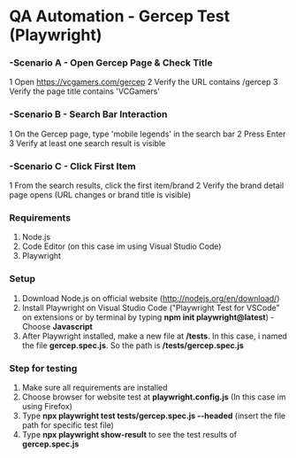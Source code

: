 # QA Automation - Gercep Test (Playwright)

### **-Scenario A - Open Gercep Page & Check Title**
 1 Open https://vcgamers.com/gercep
 2 Verify the URL contains /gercep
 3 Verify the page title contains 'VCGamers'
 
### **-Scenario B - Search Bar Interaction**
 1 On the Gercep page, type 'mobile legends' in the search bar
 2 Press Enter
 3 Verify at least one search result is visible
 
### **-Scenario C - Click First Item**
 1 From the search results, click the first item/brand
 2 Verify the brand detail page opens (URL changes or brand title is visible)

### **Requirements**
1. Node.js
2. Code Editor (on this case im using Visual Studio Code)
3. Playwright

### **Setup**
1. Download Node.js on official website (http://nodejs.org/en/download/)
2. Install Playwright on Visual Studio Code ("Playwright Test for VSCode" on extensions or by terminal by typing **npm init playwright@latest**)
     -Choose **Javascript**
3. After Playwright installed, make a new file at **/tests**. In this case, i named the file **gercep.spec.js**. So the path is **/tests/gercep.spec.js**

### **Step for testing**
1. Make sure all requirements are installed
2. Choose browser for website test at **playwright.config.js** (In this case im using Firefox)
3. Type **npx playwright test tests/gercep.spec.js --headed** (insert the file path for specific test file)
4. Type **npx playwright show-result** to see the test results of **gercep.spec.js**
